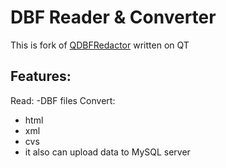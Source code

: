DBF Reader & Converter
======================

This is fork of [QDBFRedactor](https://github.com/panter-dsd/QDBFRedactor) written on QT

Features:
---------
Read:
-DBF files
Convert:
- html
- xml
- cvs
- it also can upload data to MySQL server

